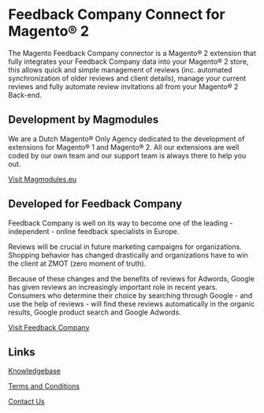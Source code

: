 # Feedback Company Connect for Magento® 2

The Magento Feedback Company connector is a Magento® 2 extension that fully integrates your Feedback Company data into your Magento® 2 store, this allows quick and simple management of reviews (inc. automated synchronization of older reviews and client details), manage your current reviews and fully automate review invitations all from your Magento® 2 Back-end.

## Development by Magmodules

We are a Dutch Magento® Only Agency dedicated to the development of extensions for Magento® 1 and Magento® 2. All our extensions are well coded by our own team and our support team is always there to help you out.

[Visit Magmodules.eu](https://www.magmodules.eu/)

## Developed for Feedback Company

Feedback Company is well on its way to become one of the leading - independent - online feedback specialists in Europe.

Reviews will be crucial in future marketing campaigns for organizations. Shopping behavior has changed drastically and organizations have to win the client at ZMOT (zero moment of truth).

Because of these changes and the benefits of reviews for Adwords, Google has given reviews an increasingly important role in recent years. Consumers who determine their choice by searching through Google - and use the help of reviews - will find these reviews automatically in the organic results, Google product search and Google Adwords.

[Visit Feedback Company](https://www.feedbackcompany.com/)

## Links

[Knowledgebase](https://www.magmodules.eu/help/feedbackcompany-magento2)

[Terms and Conditions](https://www.magmodules.eu/terms.html)

[Contact Us](https://www.magmodules.eu/contact-us.html)
